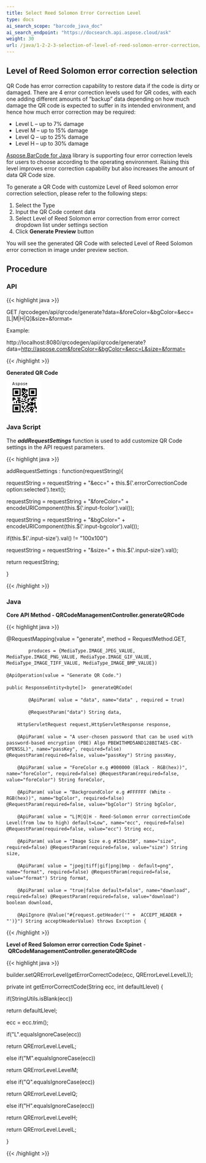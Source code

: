 ```yaml
---
title: Select Reed Solomon Error Correction Level
type: docs
ai_search_scope: "barcode_java_doc"
ai_search_endpoint: "https://docsearch.api.aspose.cloud/ask"
weight: 30
url: /java/1-2-2-3-selection-of-level-of-reed-solomon-error-correction/
---
```


## **Level of Reed Solomon error correction selection**
QR Code has error correction capability to restore data if the code is dirty or damaged. There are 4 error correction levels used for QR codes, with each one adding different amounts of “backup” data depending on how much damage the QR code is expected to suffer in its intended environment, and hence how much error correction may be required:

- Level L – up to 7% damage
- Level M – up to 15% damage
- Level Q – up to 25% damage
- Level H – up to 30% damage

[Aspose.BarCode for Java](http://www.aspose.com/java/barcode-component.aspx) library is supporting four error correction levels for users to choose according to the operating environment. Raising this level improves error correction capability but also increases the amount of data QR Code size.

To generate a QR Code with customize Level of Reed solomon error correction selection, please refer to the following steps:

1. Select the Type
1. Input the QR Code content data
1. Select Level of Reed Solomon error correction from error correct dropdown list under settings section
1. Click **Generate Preview** button

You will see the generated QR Code with selected Level of Reed Solomon error correction in image under preview section.

## **Procedure**
### **API**
{{< highlight java >}}

 GET /qrcodegen/api/qrcode/generate?data=<DATA>&foreColor=&bgColor=&ecc=[L|M|H|Q]&size=&format=

Example:

http://localhost:8080/qrcodegen/api/qrcode/generate?data=http://aspose.com&foreColor=&bgColor=&ecc=L&size=&format=


{{< /highlight >}}

**Generated QR Code**
  
![todo:image_alt_text](1-2-2-3-selection-of-level-of-reed-solomon-error-correction_1.png)
  
### **Java Script**
The ***addRequestSettings*** function is used to add customize QR Code settings in the API request parameters. 

{{< highlight java >}}

  addRequestSettings : function(requestString){

 requestString = requestString + "&ecc=" + this.$('.errorCorrectionCode option:selected').text();

 requestString = requestString + "&foreColor=" + encodeURIComponent(this.$('.input-fcolor').val());

 requestString = requestString + "&bgColor=" + encodeURIComponent(this.$('.input-bgcolor').val());

 if(this.$('.input-size').val() != "100x100")

 requestString = requestString + "&size=" + this.$('.input-size').val();

 return requestString;

 }

{{< /highlight >}}

### **Java**  
**Core API Method - QRCodeManagementController.generateQRCode** 

{{< highlight java >}}

 @RequestMapping(value = "generate", method = RequestMethod.GET,

    		produces = {MediaType.IMAGE_JPEG_VALUE, MediaType.IMAGE_PNG_VALUE, MediaType.IMAGE_GIF_VALUE, MediaType_IMAGE_TIFF_VALUE, MediaType_IMAGE_BMP_VALUE})

    @ApiOperation(value = "Generate QR Code.")

    public ResponseEntity<byte[]>  generateQRCode(

    		@ApiParam( value = "data", name="data" , required = true)

    		@RequestParam("data") String data,

        HttpServletRequest request,HttpServletResponse response,

        @ApiParam( value = "A user-chosen password that can be used with password-based encryption (PBE) Algo PBEWITHMD5AND128BITAES-CBC-OPENSSL)", name="passKey", required=false) @RequestParam(required=false, value="passKey") String passKey,

        @ApiParam( value = "ForeColor e.g #000000 (Black - RGB(hex))", name="foreColor", required=false) @RequestParam(required=false, value="foreColor") String foreColor,

        @ApiParam( value = "BackgroundColor e.g #FFFFFF (White - RGB(hex))", name="bgColor", required=false) @RequestParam(required=false, value="bgColor") String bgColor,

        @ApiParam( value = "L|M|Q|H - Reed-Solomon error correctionCode Level(from low to high) default=Low", name="ecc", required=false) @RequestParam(required=false, value="ecc") String ecc,

        @ApiParam( value = "Image Size e.g #150x150", name="size", required=false) @RequestParam(required=false, value="size") String size,

        @ApiParam( value = "jpeg|tiff|gif|png|bmp - default=png", name="format", required=false) @RequestParam(required=false, value="format") String format,

        @ApiParam( value = "true|false default=false", name="download", required=false) @RequestParam(required=false, value="download") boolean download,

        @ApiIgnore @Value("#{request.getHeader('" +  ACCEPT_HEADER + "')}") String acceptHeaderValue) throws Exception {


{{< /highlight >}}
  
**Level of Reed Solomon error correction Code Spinet** - **QRCodeManagementController.generateQRCode**
  
{{< highlight java >}}

 builder.setQRErrorLevel(getErrorCorrectCode(ecc, QRErrorLevel.LevelL));

 private int getErrorCorrectCode(String ecc, int defaultLlevel) {

 if(StringUtils.isBlank(ecc))

 return defaultLlevel;

 ecc = ecc.trim();

 if("L".equalsIgnoreCase(ecc))

 return QRErrorLevel.LevelL;

 else if("M".equalsIgnoreCase(ecc))

 return QRErrorLevel.LevelM;

 else if("Q".equalsIgnoreCase(ecc))

 return QRErrorLevel.LevelQ;

 else if("H".equalsIgnoreCase(ecc))

 return QRErrorLevel.LevelH;

 return QRErrorLevel.LevelL;

 }


{{< /highlight >}}
